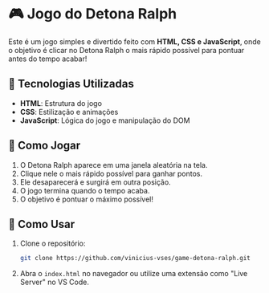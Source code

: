 # 🎮 Jogo do Detona Ralph

Este é um jogo simples e divertido feito com **HTML, CSS e JavaScript**, onde o objetivo é clicar no Detona Ralph o mais rápido possível para pontuar antes do tempo acabar!

## 🚀 Tecnologias Utilizadas

- **HTML**: Estrutura do jogo
- **CSS**: Estilização e animações
- **JavaScript**: Lógica do jogo e manipulação do DOM

## 🎯 Como Jogar

1. O Detona Ralph aparece em uma janela aleatória na tela.
2. Clique nele o mais rápido possível para ganhar pontos.
3. Ele desaparecerá e surgirá em outra posição.
4. O jogo termina quando o tempo acaba.
5. O objetivo é pontuar o máximo possível!

## 🔧 Como Usar

1. Clone o repositório:
   ```sh
   git clone https://github.com/vinicius-vses/game-detona-ralph.git
   ```
2. Abra o `index.html` no navegador ou utilize uma extensão como "Live Server" no VS Code.
